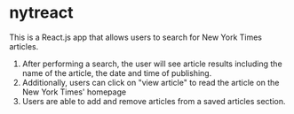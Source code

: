# nytreact

This is a React.js app that allows users to search for New York Times articles. 

1. After performing a search, the user will see article results including the name of the article, the date and time of publishing.
2. Additionally, users can click on "view article" to read the article on the New York Times' homepage
3. Users are able to add and remove articles from a saved articles section.
